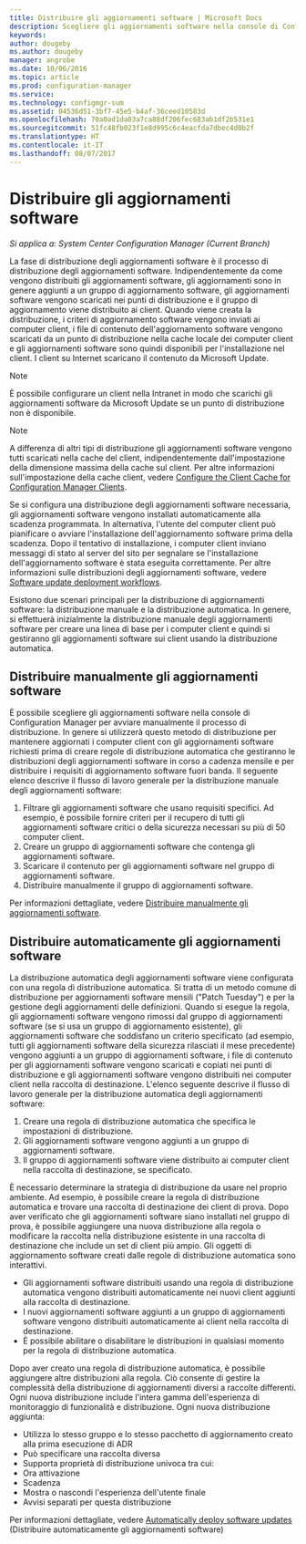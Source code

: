 ```yaml
---
title: Distribuire gli aggiornamenti software | Microsoft Docs
description: Scegliere gli aggiornamenti software nella console di Configuration Manager per avviare manualmente il processo di distribuzione o distribuire automaticamente gli aggiornamenti.
keywords: 
author: dougeby
ms.author: dougeby
manager: angrobe
ms.date: 10/06/2016
ms.topic: article
ms.prod: configuration-manager
ms.service: 
ms.technology: configmgr-sum
ms.assetid: 04536d51-3bf7-45e5-b4af-36ceed10583d
ms.openlocfilehash: 70a0ad1da03a7ca88df206fec683ab1df2b531e1
ms.sourcegitcommit: 51fc48fb023f1e8d995c6c4eacfda7dbec4d0b2f
ms.translationtype: HT
ms.contentlocale: it-IT
ms.lasthandoff: 08/07/2017
---
```

#  <a name="BKMK_SUMDeploy"></a> Distribuire gli aggiornamenti software  

*Si applica a: System Center Configuration Manager (Current Branch)*

La fase di distribuzione degli aggiornamenti software è il processo di distribuzione degli aggiornamenti software. Indipendentemente da come vengono distribuiti gli aggiornamenti software, gli aggiornamenti sono in genere aggiunti a un gruppo di aggiornamento software, gli aggiornamenti software vengono scaricati nei punti di distribuzione e il gruppo di aggiornamento viene distribuito ai client. Quando viene creata la distribuzione, i criteri di aggiornamento software vengono inviati ai computer client, i file di contenuto dell'aggiornamento software vengono scaricati da un punto di distribuzione nella cache locale dei computer client e gli aggiornamenti software sono quindi disponibili per l'installazione nel client. I client su Internet scaricano il contenuto da Microsoft Update.  

> [!NOTE]  
>  È possibile configurare un client nella Intranet in modo che scarichi gli aggiornamenti software da Microsoft Update se un punto di distribuzione non è disponibile.  

> [!NOTE]  
>  A differenza di altri tipi di distribuzione gli aggiornamenti software vengono tutti scaricati nella cache del client, indipendentemente dall'impostazione della dimensione massima della cache sul client. Per altre informazioni sull'impostazione della cache client, vedere [Configure the Client Cache for Configuration Manager Clients](../../core/clients/manage/manage-clients.md#BKMK_ClientCache).  

Se si configura una distribuzione degli aggiornamenti software necessaria, gli aggiornamenti software vengono installati automaticamente alla scadenza programmata. In alternativa, l'utente del computer client può pianificare o avviare l'installazione dell'aggiornamento software prima della scadenza. Dopo il tentativo di installazione, i computer client inviano messaggi di stato al server del sito per segnalare se l'installazione dell'aggiornamento software è stata eseguita correttamente. Per altre informazioni sulle distribuzioni degli aggiornamenti software, vedere [Software update deployment workflows](../understand/software-updates-introduction.md#BKMK_DeploymentWorkflows).  

Esistono due scenari principali per la distribuzione di aggiornamenti software: la distribuzione manuale e la distribuzione automatica. In genere, si effettuerà inizialmente la distribuzione manuale degli aggiornamenti software per creare una linea di base per i computer client e quindi si gestiranno gli aggiornamenti software sui client usando la distribuzione automatica.  

## <a name="BKMK_ManualDeployment"></a> Distribuire manualmente gli aggiornamenti software
È possibile scegliere gli aggiornamenti software nella console di Configuration Manager per avviare manualmente il processo di distribuzione. In genere si utilizzerà questo metodo di distribuzione per mantenere aggiornati i computer client con gli aggiornamenti software richiesti prima di creare regole di distribuzione automatica che gestiranno le distribuzioni degli aggiornamenti software in corso a cadenza mensile e per distribuire i requisiti di aggiornamento software fuori banda. Il seguente elenco descrive il flusso di lavoro generale per la distribuzione manuale degli aggiornamenti software:  

1. Filtrare gli aggiornamenti software che usano requisiti specifici. Ad esempio, è possibile fornire criteri per il recupero di tutti gli aggiornamenti software critici o della sicurezza necessari su più di 50 computer client.  
2. Creare un gruppo di aggiornamenti software che contenga gli aggiornamenti software.  
3. Scaricare il contenuto per gli aggiornamenti software nel gruppo di aggiornamenti software.  
4. Distribuire manualmente il gruppo di aggiornamenti software.

Per informazioni dettagliate, vedere [Distribuire manualmente gli aggiornamenti software](manually-deploy-software-updates.md).

## <a name="automatically-deploy-software-updates"></a>Distribuire automaticamente gli aggiornamenti software
La distribuzione automatica degli aggiornamenti software viene configurata con una regola di distribuzione automatica. Si tratta di un metodo comune di distribuzione per aggiornamenti software mensili ("Patch Tuesday") e per la gestione degli aggiornamenti delle definizioni. Quando si esegue la regola, gli aggiornamenti software vengono rimossi dal gruppo di aggiornamenti software (se si usa un gruppo di aggiornamento esistente), gli aggiornamenti software che soddisfano un criterio specificato (ad esempio, tutti gli aggiornamenti software della sicurezza rilasciati il mese precedente) vengono aggiunti a un gruppo di aggiornamenti software, i file di contenuto per gli aggiornamenti software vengono scaricati e copiati nei punti di distribuzione e gli aggiornamenti software vengono distribuiti nei computer client nella raccolta di destinazione. L'elenco seguente descrive il flusso di lavoro generale per la distribuzione automatica degli aggiornamenti software:  

1.  Creare una regola di distribuzione automatica che specifica le impostazioni di distribuzione.
2.  Gli aggiornamenti software vengono aggiunti a un gruppo di aggiornamenti software.  
3.  Il gruppo di aggiornamenti software viene distribuito ai computer client nella raccolta di destinazione, se specificato.  

È necessario determinare la strategia di distribuzione da usare nel proprio ambiente. Ad esempio, è possibile creare la regola di distribuzione automatica e trovare una raccolta di destinazione dei client di prova. Dopo aver verificato che gli aggiornamenti software siano installati nel gruppo di prova, è possibile aggiungere una nuova distribuzione alla regola o modificare la raccolta nella distribuzione esistente in una raccolta di destinazione che include un set di client più ampio. Gli oggetti di aggiornamento software creati dalle regole di distribuzione automatica sono interattivi.  

-   Gli aggiornamenti software distribuiti usando una regola di distribuzione automatica vengono distribuiti automaticamente nei nuovi client aggiunti alla raccolta di destinazione.  
-   I nuovi aggiornamenti software aggiunti a un gruppo di aggiornamenti software vengono distribuiti automaticamente ai client nella raccolta di destinazione.  
-   È possibile abilitare o disabilitare le distribuzioni in qualsiasi momento per la regola di distribuzione automatica.  

Dopo aver creato una regola di distribuzione automatica, è possibile aggiungere altre distribuzioni alla regola. Ciò consente di gestire la complessità della distribuzione di aggiornamenti diversi a raccolte differenti. Ogni nuova distribuzione include l'intera gamma dell'esperienza di monitoraggio di funzionalità e distribuzione. Ogni nuova distribuzione aggiunta:  

-   Utilizza lo stesso gruppo e lo stesso pacchetto di aggiornamento creato alla prima esecuzione di ADR  
-   Può specificare una raccolta diversa  
-   Supporta proprietà di distribuzione univoca tra cui:  
   -   Ora attivazione  
   -   Scadenza  
   -   Mostra o nascondi l'esperienza dell'utente finale  
   -   Avvisi separati per questa distribuzione  

Per informazioni dettagliate, vedere [Automatically deploy software updates](automatically-deploy-software-updates.md) (Distribuire automaticamente gli aggiornamenti software)

<!-- ###  <a name="BKMK_ClientCache"></a> Client cache setting  
The Configuration Manager client downloads the content for required software updates to the local client cache soon after it receives the deployment. However, the client waits to download the content until after the **Software available time** setting for the deployment. The client does not download software updates in optional deployments (deployments that do not have a scheduled installation deadline) until the user manually starts the installation. When the configured deadline passes, the software updates client agent performs a scan to verify that the software update is still required, then the software updates client agent checks the local cache on the client computer to verify that the software update source file is still available, and then installs the software update. If the content was deleted from the client cache to make room for another deployment, the client downloads the software updates to the cache. Software updates are always downloaded to the client cache regardless of the configured maximum client cache size. For other deployments, such as applications or packages, the client only downloads content that is within the maximum cache size that you configure for the client. Cached content is not automatically deleted, but it remains in the cache for at least one day after the client used that content.  -->


 <!-- For more information about the deployment process, see [Software update deployment process](../../sum/understand/software-updates-introduction.md#BKMK_DeploymentProcess).  -->
